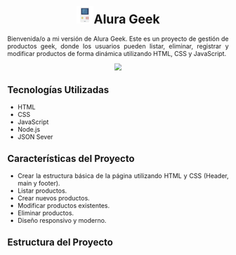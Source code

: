 <h1 align = "center"><img src = "https://github.com/NinaGaZu/Challenge-AluraGeek/blob/main/assets/iconos/gameboygames.png"  width = 40px/>Alura Geek</h1>
<p align = "justify">Bienvenida/o a mi versión de Alura Geek. Este es un proyecto de gestión de productos geek, donde los usuarios pueden listar, eliminar, registrar y modificar productos de forma dinámica utilizando HTML, CSS y JavaScript.</p>
<div align = "center">
  <img src = "C:\Users\Nina\OneDrive\Escritorio\G7 ONE\Formación Especialización\Challenge  Portafolio\Portafolio\assets\img\Challenge Alura Geek.jpeg"  width = 400px/>
</div>
<h2>Tecnologías Utilizadas</h2>
<ul>
  <li align="justify">HTML</li>
  <li align ="justify">CSS</li>
  <li align ="justify">JavaScript</li>
  <li align="justify">Node.js</li>
  <li align="justify">JSON Sever</li>
</ul>
<h2>Características del Proyecto</h2>
<ul>
  <li align = "justify">Crear la estructura básica de la página utilizando HTML y CSS (Header, main y footer).</li>
  <li align = "justify">Listar productos.</li>
  <li align = "justify">Crear nuevos productos.</li>
  <li align = "justify">Modificar productos existentes.</li>
  <li align = "justify">Eliminar productos.</li>
  <li align = "justify">Diseño responsivo y moderno.</li>
</ul>
<h2>Estructura del Proyecto</h2>
<img src = ""C:\Users\Nina\OneDrive\Imágenes\Capturas de pantalla\estructura.png""  width = 100px/>


